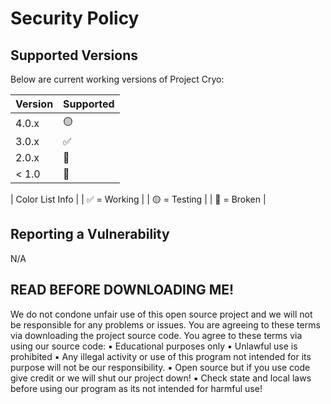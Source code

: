 # Security Policy

## Supported Versions

Below are current working versions of Project Cryo:

| Version | Supported          |
| ------- | ------------------ |
| 4.0.x   | 🟡                |
| 3.0.x   | ✅                |
| 2.0.x   | 🔴                |
| < 1.0   | 🔴                |



| Color List Info  |
| ✅ = Working    |
| 🟡 = Testing    |
| 🔴 = Broken     |

## Reporting a Vulnerability

N/A

## READ BEFORE DOWNLOADING ME!
We do not condone unfair use of this open source project and we will not be responsible for any problems or issues. You are agreeing to these terms via downloading the project source code.
You agree to these terms via using our source code:
▪️ Educational purposes only
▪️ Unlawful use is prohibited
▪️ Any illegal activity or use of this program not intended for its purpose will not be our responsibility.
▪️ Open source but if you use code give credit or we will shut our project down!
▪️ Check state and local laws before using our program as its not intended for harmful use!
